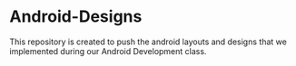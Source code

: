# Android-Designs
This repository is created to push the android layouts and designs that we implemented during our Android Development class.
